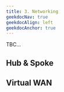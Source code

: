 ```yaml
---
title: 3. Networking
geekdocNav: true
geekdocAlign: left
geekdocAnchor: true
---
```


TBC...

## Hub & Spoke

## Virtual WAN
